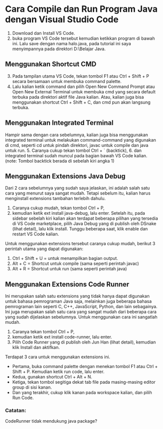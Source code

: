 # Cara Compile dan Run Program Java dengan Visual Studio Code

 1. Download dan Install VS Code.
 2. buka program VS Code tersebut kemudian ketikkan program di bawah ini. Lalu save dengan nama halo.java, pada tutorial ini saya menyimpannya pada direktori D:\Belajar Java.
 
## Menggunakan Shortcut CMD
 3. Pada tampilan utama VS Code, tekan tombol F1 atau Ctrl + Shift + P secara bersamaan untuk membuka command palette.
 4. Lalu kalian ketik command dan pilih Open New Command Prompt atau Open New External Terminal untuk membuka cmd yang secara default terbuka pada direktori aktif file Java kalian. Atau, kalian juga bisa menggunakan shortcut Ctrl + Shift + C, dan cmd pun akan langsung terbuka.
## Menggunakan Integrated Terminal
Hampir sama dengan cara sebelumnya, kalian juga bisa menggunakan integrated terminal untuk melakukan command-command yang digunakan di cmd, seperti cd untuk pindah direktori, javac untuk compile dan java untuk run.
 5. Caranya cukup tekan tombol Ctrl + ` (backtick), 
 6. dan integrated terminal sudah muncul pada bagian bawah VS Code kalian. (note: Tombol backtick berada di sebelah kiri angka 1)
## Menggunakan Extensions Java Debug
Dari 2 cara sebelumnya yang sudah saya jelaskan, ini adalah salah satu cara yang menurut saya sangat mudah. Tetapi sebelum itu, kalian harus menginstall extensions tambahan terlebih dahulu.
1. Caranya cukup mudah, tekan tombol Ctrl + P,
2. kemudian ketik ext install java-debug, lalu enter. Setelah itu, pada sidebar sebelah kiri kalian akan terdapat beberapa pilihan yang tersedia di VS Code marketplace, pilih Java Debug yang di publish oleh DSnake (lihat detail), lalu klik install. Tunggu beberapa saat, klik enable dan restart VS Code kalian.

Untuk menggunakan extensions tersebut caranya cukup mudah, berikut 3 perintah utama yang dapat digunakan:
 1. Ctrl + Shift + U = untuk menampilkan bagian output.
 2. Alt + C = Shortcut untuk compile (sama seperti perintah javac)
 3. Alt + R = Shortcut untuk run (sama seperti perintah java)
## Menggunakan Extensions Code Runner
Ini merupakan salah satu extensions yang tidak hanya dapat digunakan untuk bahasa pemrograman Java saja, melainkan juga beberapa bahasa pemrograman lain seperti C, C++, JavaScript, Python, dan lain sebagainya. Ini juga merupakan salah satu cara yang sangat mudah dari beberapa cara yang sudah dijelaskan sebelumnya. Untuk menggunakan cara ini sangatlah mudah. 
1. Caranya tekan tombol Ctrl + P, 
2. kemudian ketik ext install code-runner, lalu enter.
3. Pilih Code Runner yang di publish oleh Jun Han (lihat detail), kemudian klik Install dan aktifkan.

Terdapat 3 cara untuk menggunakan extensions ini.
- Pertama, buka command palette dengan menekan tombol F1 atau Ctrl +
   Shift + P. Kemudian ketik run code, lalu enter.
- Kedua, gunakan shortcut Ctrl + Alt + N.
- Ketiga, tekan tombol segitiga dekat tab file pada masing-masing editor group di sisi kanan.
- Dan yang terakhir, cukup klik kanan pada workspace kalian, dan pilih Run Code.

### Catatan:
CodeRunner tidak mendukung java package?

